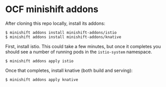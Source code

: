 # OCF minishift addons

After cloning this repo locally, install its addons:

    $ minishift addons install minishift-addons/istio
    $ minishift addons install minishift-addons/knative

First, install istio. This could take a few minutes, but once it
completes you should see a number of running pods in the
`istio-system` namespace.

    $ minishift addons apply istio

Once that completes, install knative (both build and serving):

    $ minishift addons apply knative

